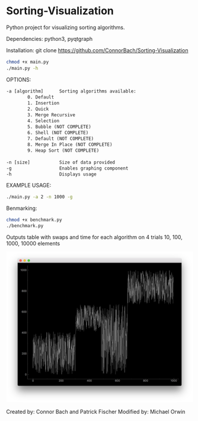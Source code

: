 # Sorting-Visualization

Python project for visualizing sorting algorithms.

Dependencies: python3, pyqtgraph

Installation:
	git clone https://github.com/ConnorBach/Sorting-Visualization

```bash
chmod +x main.py
./main.py -h
```

OPTIONS:

	-a [algorithm]      Sorting algorithms available:
			0. Default
			1. Insertion
			2. Quick
			3. Merge Recursive
			4. Selection
			5. Bubble (NOT COMPLETE)
			6. Shell (NOT COMPLETE)
			7. Default (NOT COMPLETE)
			8. Merge In Place (NOT COMPLETE)
			9. Heap Sort (NOT COMPLETE)

	-n [size]           Size of data provided
	-g                  Enables graphing component
	-h                  Displays usage

EXAMPLE USAGE:

```bash
./main.py -a 2 -n 1000 -g
```

Benmarking:

```bash
chmod +x benchmark.py
./benchmark.py
```

Outputs table with swaps and time for each algorithm on 4 trials
10, 100, 1000, 10000 elements

![Sorting Visualization](sort2.png)

Created by: Connor Bach and Patrick Fischer
Modified by: Michael Orwin
